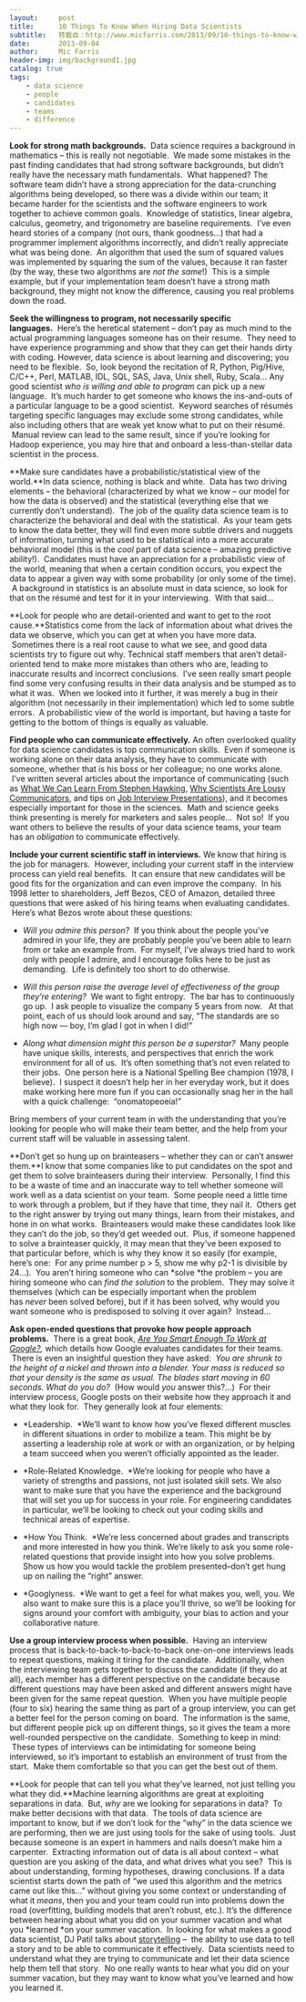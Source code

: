 ```yaml
---
layout:     post
title:      10 Things To Know When Hiring Data Scientists
subtitle:   转载自：http://www.micfarris.com/2013/09/10-things-to-know-when-hiring-data-scientists/
date:       2013-09-04
author:     Mic Farris
header-img: img/background1.jpg
catalog: true
tags:
    - data science
    - people
    - candidates
    - teams
    - difference
---
```


**Look for strong math backgrounds.**  Data science requires a background in mathematics – this is really not negotiable.  We made some mistakes in the past finding candidates that had strong software backgrounds, but didn’t really have the necessary math fundamentals.  What happened? The software team didn’t have a strong appreciation for the data-crunching algorithms being developed, so there was a divide within our team; it became harder for the scientists and the software engineers to work together to achieve common goals.  Knowledge of statistics, linear algebra, calculus, geometry, and trigonometry are baseline requirements.  I’ve even heard stories of a company (not ours, thank goodness…) that had a programmer implement algorithms incorrectly, and didn’t really appreciate what was being done.  An algorithm that used the sum of squared values was implemented by squaring the sum of the values, because it ran faster (by the way, these two algorithms are *not the same*!)  This is a simple example, but if your implementation team doesn’t have a strong math background, they might not know the difference, causing you real problems down the road.

**Seek the willingness to program, not necessarily specific languages.**  Here’s the heretical statement – don’t pay as much mind to the actual programming languages someone has on their resume.  They need to have experience programming and show that they can get their hands dirty with coding. However, data science is about learning and discovering; you need to be flexible.  So, look beyond the recitation of R, Python, Pig/Hive, C/C++, Perl, MATLAB, IDL, SQL, SAS, Java, Unix shell, Ruby, Scala… Any good scientist *who is willing and able to program* can pick up a new language.  It’s much harder to get someone who knows the ins-and-outs of a particular language to be a good scientist.  Keyword searches of résumés targeting specific languages may exclude some strong candidates, while also including others that are weak yet know what to put on their résumé.  Manual review can lead to the same result, since if you’re looking for Hadoop experience, you may hire that and onboard a less-than-stellar data scientist in the process.

**Make sure candidates have a probabilistic/statistical view of the world.**In data science, nothing is black and white.  Data has two driving elements – the behavioral (characterized by what we know – our model for how the data is observed) and the statistical (everything else that we currently don’t understand).  The job of the quality data science team is to characterize the behavioral and deal with the statistical.  As your team gets to know the data better, they will find even more subtle drivers and nuggets of information, turning what used to be statistical into a more accurate behavioral model (this is the *cool* part of data science – amazing predictive ability!).  Candidates must have an appreciation for a probabilistic view of the world, meaning that when a certain condition occurs, you expect the data to appear a given way with some probability (or only some of the time).  A background in statistics is an absolute must in data science, so look for that on the résumé and test for it in your interviewing.  With that said…

**Look for people who are detail-oriented and want to get to the root cause.**Statistics come from the lack of information about what drives the data we observe, which you can get at when you have more data.  Sometimes there is a real root cause to what we see, and good data scientists try to figure out why. Technical staff members that aren’t detail-oriented tend to make more mistakes than others who are, leading to inaccurate results and incorrect conclusions.  I’ve seen really smart people find some very confusing results in their data analysis and be stumped as to what it was.  When we looked into it further, it was merely a bug in their algorithm (not necessarily in their implementation) which led to some subtle errors.  A probabilistic view of the world is important, but having a taste for getting to the bottom of things is equally as valuable.

**Find people who can communicate effectively.** An often overlooked quality for data science candidates is top communication skills.  Even if someone is working alone on their data analysis, they have to communicate with someone, whether that is his boss or her colleague; no one works alone.  I’ve written several articles about the importance of communicating (such as [What We Can Learn From Stephen Hawking](http://www.micfarris.com/2009/05/what-we-can-learn-from-stephen-hawking-besides-the-mysteries-of-black-holes), [Why Scientists Are Lousy Communicators](http://www.micfarris.com/2010/03/why-scientists-are-lousy-communicators), and tips on [Job Interview Presentations](http://www.micfarris.com/2009/05/job-interview-presentations-making-it-easy)), and it becomes especially important for those in the sciences.  Math and science geeks think presenting is merely for marketers and sales people…  Not so!  If you want others to believe the results of your data science teams, your team has an *obligation* to communicate effectively.

**Include your current scientific staff in interviews.** We know that hiring is the job for managers.  However, including your current staff in the interview process can yield real benefits.  It can ensure that new candidates will be good fits for the organization and can even improve the company.  In his 1998 letter to shareholders, Jeff Bezos, CEO of Amazon, detailed three questions that were asked of his hiring teams when evaluating candidates.  Here’s what Bezos wrote about these questions:

- *Will you admire this person?*  If you think about the people you’ve admired in your life, they are probably people you’ve been able to learn from or take an example from.  For myself, I’ve always tried hard to work only with people I admire, and I encourage folks here to be just as demanding.  Life is definitely too short to do otherwise.

- *Will this person raise the average level of effectiveness of the group they’re entering?*  We want to fight entropy.  The bar has to continuously go up.  I ask people to visualize the company 5 years from now.   At that point, each of us should look around and say, “The standards are so high now — boy, I’m glad I got in when I did!”

- *Along what dimension might this person be a superstar?*  Many people have unique skills, interests, and perspectives that enrich the work environment for all of us.  It’s often something that’s not even related to their jobs.  One person here is a National Spelling Bee champion (1978, I believe).  I suspect it doesn’t help her in her everyday work, but it does make working here more fun if you can occasionally snag her in the hall with a quick challenge:  “onomatopeoeia!”


Bring members of your current team in with the understanding that you’re looking for people who will make their team better, and the help from your current staff will be valuable in assessing talent.

**Don’t get so hung up on brainteasers – whether they can or can’t answer them.**I know that some companies like to put candidates on the spot and get them to solve brainteasers during their interview.  Personally, I find this to be a waste of time and an inaccurate way to tell whether someone will work well as a data scientist on your team.  Some people need a little time to work through a problem, but if they have that time, they nail it.  Others get to the right answer by trying out many things, learn from their mistakes, and hone in on what works.  Brainteasers would make these candidates look like they can’t do the job, so they’d get weeded out.  Plus, if someone happened to solve a brainteaser quickly, it may mean that they’ve been exposed to that particular before, which is why they know it so easily (for example, here’s one:  For any prime number p > 5, show me why p2-1 is divisible by 24…).  You aren’t hiring someone who can *solve *the problem – you are hiring someone who can *find the solution* to the problem.  They may solve it themselves (which can be especially important when the problem has *never* been solved before), but if it has been solved, why would you want someone who is predisposed to solving it over again?  Instead…

**Ask open-ended questions that provoke how people approach problems.**  There is a great book, *[Are You Smart Enough To Work at Google?](http://www.amazon.com/Are-Smart-Enough-Work-Google/dp/0316099988),* which details how Google evaluates candidates for their teams.  There is even an insightful question they have asked:  *You are shrunk to the* *height of a nickel and thrown into a blender. Your mass is reduced so that your density is the same as usual. The blades start moving in 60 seconds. What do you do?*  (How would *you* answer this?…)  For their interview process, Google posts on their website how they approach it and what they look for.  They generally look at four elements:

- *Leadership.  *We’ll want to know how you’ve flexed different muscles in different situations in order to mobilize a team. This might be by asserting a leadership role at work or with an organization, or by helping a team succeed when you weren’t officially appointed as the leader.

- *Role-Related Knowledge.  *We’re looking for people who have a variety of strengths and passions, not just isolated skill sets. We also want to make sure that you have the experience and the background that will set you up for success in your role. For engineering candidates in particular, we’ll be looking to check out your coding skills and technical areas of expertise.

- *How You Think.  *We’re less concerned about grades and transcripts and more interested in how you think. We’re likely to ask you some role-related questions that provide insight into how you solve problems. Show us how you would tackle the problem presented–don’t get hung up on nailing the “right” answer.

- *Googlyness.  *We want to get a feel for what makes you, well, you. We also want to make sure this is a place you’ll thrive, so we’ll be looking for signs around your comfort with ambiguity, your bias to action and your collaborative nature.


**Use a group interview process when possible.**  Having an interview process that is back-to-back-to-back-to-back one-on-one interviews leads to repeat questions, making it tiring for the candidate.  Additionally, when the interviewing team gets together to discuss the candidate (if they do at all), each member has a different perspective on the candidate because different questions may have been asked and different answers might have been given for the same repeat question.  When you have multiple people (four to six) hearing the same thing as part of a group interview, you can get a better feel for the person coming on board.  The information is the same, but different people pick up on different things, so it gives the team a more well-rounded perspective on the candidate.  Something to keep in mind:  These types of interviews can be intimidating for someone being interviewed, so it’s important to establish an environment of trust from the start.  Make them comfortable so that you can get the best out of them.

**Look for people that can tell you what they’ve learned, not just telling you what they did.**Machine learning algorithms are great at exploiting separations in data.  But, *why* are we looking for separations in data?  To make better decisions with that data.  The tools of data science are important to know, but if we don’t look for the “why” in the data science we are performing, then we are just using tools for the sake of using tools.  Just because someone is an expert in hammers and nails doesn’t make him a carpenter.  Extracting information out of data is all about context – what question are you asking of the data, and what drives what you see?  This is about understanding, forming hypotheses, drawing conclusions. If a data scientist starts down the path of “we used this algorithm and the metrics came out like this…” without giving you some context or understanding of what it *means*, then you and your team could run into problems down the road (overfitting, building models that aren’t robust, etc.). It’s the difference between hearing about what you did on your summer vacation and what you *learned *on your summer vacation.  In looking for what makes a good data scientist, DJ Patil talks about [storytelling](http://radar.oreilly.com/2011/09/building-data-science-teams.html) –  the ability to use data to tell a story and to be able to communicate it effectively.  Data scientists need to understand what they are trying to communicate and let their data science help them tell that story.  No one really wants to hear what you did on your summer vacation, but they may want to know what you’ve learned and how you learned it.
